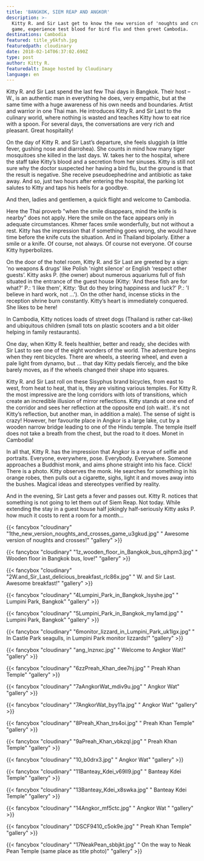 ```yaml
---
title: 'BANGKOK, SIEM REAP AND ANGKOR'
description: >-
  Kitty R. and Sir Last get to know the new version of 'noughts and crosses'
  game, experience test blood for bird flu and then greet Cambodia.
destinations: Cambodia
featured: title_y6kfsh.jpg
featuredpath: cloudinary
date: 2018-02-14T06:37:02.690Z
type: post
author: Kitty R.
featuredalt: Image hosted by Cloudinary
language: en
---
```

Kitty R. and Sir Last spend the last few Thai days in Bangkok. Their host – W., is an authentic man in everything he does, very empathic, but at the same time with a huge awareness of his own needs and boundaries. Artist and warrior in one Thai man. He introduces Kitty R. and Sir Last to the culinary world, where nothing is wasted and teaches Kitty how to eat rice with a spoon. For several days, the conversations are very rich and pleasant. Great hospitality!

On the day of Kitty R. and Sir Last’s departure, she feels sluggish (a little fever, gushing nose and diarrohea). She counts in mind how many tiger mosquitoes she killed in the last days. W. takes her to the hospital, where the staff take Kitty’s blood and a secretion from her sinuses. Kitty is still not sure why the doctor suspected her having a bird flu, but the ground is that the result is negative. She receive pseudoephedrine and antibiotic as take away. And so, just two hours after entering the hospital, the parking lot salutes to Kitty and taps his heels for a goodbye.

And then, ladies and gentlemen, a quick flight and welcome to Cambodia.

Here the Thai proverb "when the smile disappears, mind the knife is nearby" does not apply. Here the smile on the face appears only in adequate circumstances. Khmer faces smile wonderfully, but not without a rest. Kitty has the impression that if something goes wrong, she would have time before the knife cuts the situation. And in Thailand bipolarly. Either a smile or a knife. Of course, not always. Of course not everyone. Of course Kitty hyperbolizes.

On the door of the hotel room, Kitty R. and Sir Last are greeted by a sign: 'no weapons & drugs' like Polish 'night silence' or English ‘respect other guests’. Kitty asks P. (the owner) about numerous aquariums full of fish situated in the entrance of the guest house (Kitty: 'And these fish are for what?' P.: ‘I like them', Kitty: ’But do they bring happiness and luck?' P.: 'I believe in hard work, not ...'). On the other hand, incense sticks in the reception shrine burn constantly. Kitty’s heart is immediately conquered. She likes to be here!

In Cambodia, Kitty notices loads of street dogs (Thailand is rather cat-like) and ubiquitous children (small tots on plastic scooters and a bit older helping in family restaurants).

One day, when Kitty R. feels healthier, better and ready, she decides with Sir Last to see one of the eight wonders of the world. The adventure begins when they rent bicycles. There are wheels, a steering wheel, and even a pale light from dynamo, but ... that day Kitty pedals fiercely, and the bike barely moves, as if the wheels changed their shape into squares.

Kitty R. and Sir Last roll on these Sisyphus brand bicycles, from east to west, from heat to heat, that is, they are visiting various temples. For Kitty R. the most impressive are the long corridors with lots of transitions, which create an incredible illusion of mirror reflections. Kitty stands at one end of the corridor and sees her reflection at the opposite end (oh wait!.. it's not Kitty’s reflection, but another man, in addition a male). The sense of sight is crazy! However, her favourite place in Angkor is a large lake, cut by a wooden narrow bridge leading to one of the Hindu temple. The temple itself does not take a breath from the chest, but the road to it does. Monet in Cambodia!

In all that, Kitty R. has the impression that Angkor is a revue of selfie and portraits. Everyone, everywhere, pose. Everybody. Everywhere. Someone approaches a Buddhist monk, and aims  phone straight into his face. Click! There is a photo. Kitty observes the monk. He searches for something in his orange robes, then pulls out a cigarette, sighs, light it and moves away into the bushes. Magical ideas and stereotypes verified by reality. 

And in the evening, Sir Last gets a fever and passes out. Kitty R. notices that something is not going to let them out of Siem Reap. Not today. While extending the stay in a guest house half jokingly half-seriously Kitty asks P. how much it costs to rent a room for a month...

{{< fancybox "cloudinary" "1the_new_version_noughts_and_crosses_game_u3gkud.jpg" "  Awesome version of noughts and crosses!" "gallery" >}}

{{< fancybox "cloudinary" "1z_wooden_floor_in_Bangkok_bus_qihpm3.jpg" "  Wooden floor in Bangkok bus, love!" "gallery" >}}

{{< fancybox "cloudinary" "2W.and_Sir_Last_delicious_breakfast_rlc86x.jpg" "  W. and Sir Last. Awesome breakfast!" "gallery" >}}

{{< fancybox "cloudinary" "4Lumpini_Park_in_Bangkok_lsyshe.jpg" "  Lumpini Park, Bangkok" "gallery" >}}

{{< fancybox "cloudinary" "5Lumpini_Park_in_Bangkok_my1amd.jpg" "  Lumpini Park, Bangkok" "gallery" >}}

{{< fancybox "cloudinary" "6monitor_lizzard_in_Lumpini_Park_uk1lgx.jpg" "  In Castle Park seagulls, in Lumpini Park monitor lizzards!" "gallery" >}}

{{< fancybox "cloudinary" "ang_lnznxc.jpg" "  Welcome to Angkor Wat!" "gallery" >}}

{{< fancybox "cloudinary" "6zzPreah_Khan_dee7nj.jpg" "  Preah Khan Temple" "gallery" >}}

{{< fancybox "cloudinary" "7aAngkorWat_mdiv9u.jpg" "  Angkor Wat" "gallery" >}}

{{< fancybox "cloudinary" "7AngkorWat_byy11a.jpg" "  Angkor Wat" "gallery" >}}

{{< fancybox "cloudinary" "8Preah_Khan_trs4oi.jpg" "  Preah Khan Temple" "gallery" >}}

{{< fancybox "cloudinary" "9aPreah_Khan_vbkzql.jpg" "  Preah Khan Temple" "gallery" >}}

{{< fancybox "cloudinary" "10_b0drx3.jpg" "  Angkor Wat" "gallery" >}}

{{< fancybox "cloudinary" "11Banteay_Kdei_v69ll9.jpg" "  Banteay Kdei Temple" "gallery" >}}

{{< fancybox "cloudinary" "13Banteay_Kdei_x8swka.jpg" "  Banteay Kdei Temple" "gallery" >}}

{{< fancybox "cloudinary" "14Angkor_mf5ctc.jpg" "  Angkor Wat " "gallery" >}}

{{< fancybox "cloudinary" "DSCF9410_c5ok9e.jpg" " Preah Khan Temple" "gallery" >}}

{{< fancybox "cloudinary" "17NeakPean_sbbjkt.jpg" "  On the way to Neak Pean Temple (same place as title photo)" "gallery" >}}
